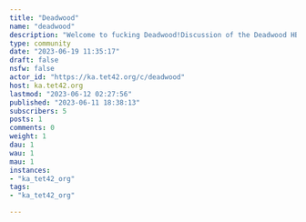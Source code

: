 ```yaml
---
title: "Deadwood" 
name: "deadwood"
description: "Welcome to fucking Deadwood!Discussion of the Deadwood HBO series.# Rules1. Don't be a hoople-head.2. Wo-wo-wo-woah, you got a stagecoach to catch or somethin' huh? Slow... the fuck up."
type: community
date: "2023-06-19 11:35:17"
draft: false
nsfw: false
actor_id: "https://ka.tet42.org/c/deadwood"
host: ka.tet42.org
lastmod: "2023-06-12 02:27:56"
published: "2023-06-11 18:38:13"
subscribers: 5
posts: 1
comments: 0
weight: 1
dau: 1
wau: 1
mau: 1
instances:
- "ka_tet42_org"
tags: 
- "ka_tet42_org"

---
```

